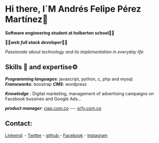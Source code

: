 # Hi there, I´M Andrés Felipe Pérez Martínez👋 

**Software engineering student at holberton school🧑‍🎓**

🧑‍💻***web full stack developer***🧑‍💻

*Passionate about technology and its implementation in everyday life*

## Skills 🔧 and expertise⚙️

***Programming languages***: javascript, python, c, php and mysql.
***Frameworks***: boostrap
***CMS***: wordpress


***Knowledge*** : Digital marketing, management of advertising campaigns on Facebook bussines and Google Ads...


***product manager***: [ciap.com.co](https://ciap.com.co) --- [orfy.com.co](https://orfy.com.co)

## Contact:
[Linkeind](https://www.linkedin.com/in/andr%C3%A9s-felipe-p%C3%A9rez-mart%C3%ADnez-60b593179/): - [Twitter](https://twitter.com/andres97083145) - [github   ](https://github.com/anfepema700) - [Facebook](https://www.facebook.com/anfepema700/) - [Instagram](https://www.instagram.com/perezmartinezandresfelipe/) 
